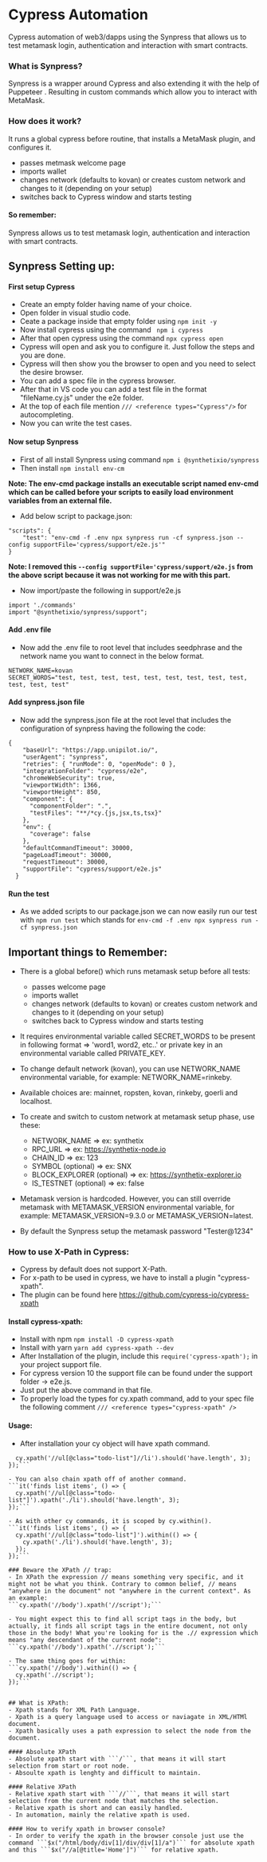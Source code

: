 # Cypress Automation
Cypress automation of web3/dapps using the Synpress that allows us to test metamask login, authentication and interaction with smart contracts.

### What is Synpress?
Synpress is a wrapper around Cypress and also extending it with the help of Puppeteer . Resulting in custom commands which allow you to interact with MetaMask. 

### How does it work? 
It runs a global cypress before routine, that installs a MetaMask plugin, and configures it.

- passes metmask welcome page
- imports wallet
- changes network (defaults to kovan) or creates custom network and changes to it (depending on your setup)
- switches back to Cypress window and starts testing

#### So remember: 
Synpress allows us to test metamask login, authentication and interaction with smart contracts.

## Synpress Setting up:
#### First setup Cypress
- Create an empty folder having name of your choice.
- Open folder in visual studio code.
- Ceate a package inside that empty folder using ``` npm init -y ```
- Now install cypress using the command ``` npm i cypress``` 
- After that open cypress using the command ```npx cypress open ```
- Cypress will open and ask you to configure it. Just follow the steps and you are done.
- Cypress will then show you the browser to open and you need to select the desire browser.
- You can add a spec file in the cypress browser.
- After that in VS code you can add a test file in the format "fileName.cy.js" under the e2e folder.
- At the top of each file mention ``` /// <reference types="Cypress"/> ``` for autocompleting.
- Now you can write the test cases.

#### Now setup Synpress
- First of all install Synpress using command ``` npm i @synthetixio/synpress ```
- Then install ``` npm install env-cm ```

**Note: The env-cmd package installs an executable script named env-cmd which can be called before your scripts to easily load environment variables from an external file.**

- Add below script to package.json:
```
"scripts": {
    "test": "env-cmd -f .env npx synpress run -cf synpress.json --config supportFile='cypress/support/e2e.js'"
}
```
**Note: I removed this ``` --config supportFile='cypress/support/e2e.js ``` from the above script because it was not working for me with this part.**

- Now import/paste the following in support/e2e.js
```
import './commands'
import "@synthetixio/synpress/support";
```

#### Add .env file
- Now add the .env file to root level that includes seedphrase and the network name you want to connect in the below format.
```
NETWORK_NAME=kovan
SECRET_WORDS="test, test, test, test, test, test, test, test, test, test, test, test"
```

#### Add synpress.json file
- Now add the synpress.json file at the root level that includes the configuration of synpress having the following the code:
```
{
    "baseUrl": "https://app.unipilot.io/",
    "userAgent": "synpress",
    "retries": { "runMode": 0, "openMode": 0 },
    "integrationFolder": "cypress/e2e",
    "chromeWebSecurity": true,
    "viewportWidth": 1366,
    "viewportHeight": 850,
    "component": {
      "componentFolder": ".",
      "testFiles": "**/*cy.{js,jsx,ts,tsx}"
    },
    "env": {
      "coverage": false
    },
    "defaultCommandTimeout": 30000,
    "pageLoadTimeout": 30000,
    "requestTimeout": 30000,
    "supportFile": "cypress/support/e2e.js"
  }
```

#### Run the test
- As we added scripts to our package.json we can now easily run our test with ``` npm run test ``` which stands for ``` env-cmd -f .env npx synpress run -cf synpress.json ```

## Important things to Remember:

- There is a global before() which runs metamask setup before all tests:
    - passes welcome page
	- imports wallet
	- changes network (defaults to kovan) or creates custom network and changes to it (depending on your setup)
	- switches back to Cypress window and starts testing

- It requires environmental variable called SECRET_WORDS to be present in following format => 'word1, word2, etc..' or private key in an environmental variable called PRIVATE_KEY.

- To change default network (kovan), you can use NETWORK_NAME environmental variable, for example: NETWORK_NAME=rinkeby.

- Available choices are: mainnet, ropsten, kovan, rinkeby, goerli and localhost.

- To create and switch to custom network at metamask setup phase, use these:
    - NETWORK_NAME => ex: synthetix
    - RPC_URL => ex: https://synthetix-node.io
    - CHAIN_ID => ex: 123
    - SYMBOL (optional) => ex: SNX
    - BLOCK_EXPLORER (optional) => ex: https://synthetix-explorer.io
    - IS_TESTNET (optional) => ex: false

- Metamask version is hardcoded. However, you can still override metamask with METAMASK_VERSION environmental variable, for example: METAMASK_VERSION=9.3.0 or METAMASK_VERSION=latest.

- By default the Synpress setup the metamask password "Tester@1234"

### How to use X-Path in Cypress:
- Cypress by default does not support X-Path.
- For x-path to be used in cypress, we have to install a plugin "cypress-xpath".
- The plugin can be found here https://github.com/cypress-io/cypress-xpath

#### Install cypress-xpath: 
- Install with npm ```npm install -D cypress-xpath```
- Install with yarn ```yarn add cypress-xpath --dev```
- After Installation of the plugin, include this ```require('cypress-xpath');``` in your project support file.
- For cypress version 10 the support file can be found under the support folder -> e2e.js.
- Just put the above command in that file.
- To properly load the types for cy.xpath command, add to your spec file the following comment ```/// <reference types="cypress-xpath" />```

#### Usage: 
- After installation your cy object will have xpath command.
```it('finds list items', () => {
  cy.xpath('//ul[@class="todo-list"]//li').should('have.length', 3);
});```

- You can also chain xpath off of another command.
```it('finds list items', () => {
  cy.xpath('//ul[@class="todo-list"]').xpath('./li').should('have.length', 3);
});```

- As with other cy commands, it is scoped by cy.within().
```it('finds list items', () => {
  cy.xpath('//ul[@class="todo-list"]').within(() => {
    cy.xpath('./li').should('have.length', 3);
  });
});```

### Beware the XPath // trap:
- In XPath the expression // means something very specific, and it might not be what you think. Contrary to common belief, // means "anywhere in the document" not "anywhere in the current context". As an example:
```cy.xpath('//body').xpath('//script');```

- You might expect this to find all script tags in the body, but actually, it finds all script tags in the entire document, not only those in the body! What you're looking for is the .// expression which means "any descendant of the current node":
```cy.xpath('//body').xpath('.//script');```

- The same thing goes for within:
```cy.xpath('//body').within(() => {
  cy.xpath('.//script');
});```


## What is XPath:
- Xpath stands for XML Path Language.
- Xpath is a query language used to access or naviagate in XML/HTMl document.
- Xpath basically uses a path expression to select the node from the document.

#### Absolute XPath
- Absolute xpath start with ```/```, that means it will start selection from start or root node.
- Absoulte xpath is lenghty and difficult to maintain.

#### Relative XPath
- Relative xpath start with ```//```, that means it will start selection from the current node that matches the selection.
- Relative xpath is short and can easily handled.
- In automation, mainly the relative xpath is used.

#### How to verify xpath in browser console?
- In order to verify the xpath in the browser console just use the command ```$x("/html/body/div[1]/div/div[1]/a")``` for absolute xpath and this ```$x("//a[@title='Home']")``` for relative xpath.

